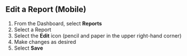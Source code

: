 ## Edit a Report (Mobile)
1. From the Dashboard, select **Reports**
2. Select a Report
3. Select the **Edit** icon (pencil and paper in the upper right-hand corner)
4. Make changes as desired
5. Select **Save**
